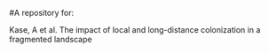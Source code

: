 #A repository for:

Kase, A et al. The impact of local and long-distance colonization in a fragmented landscape
